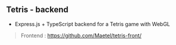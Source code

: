 ## Tetris - backend
- Express.js + TypeScript backend for a Tetris game with WebGL
> Frontend :
> https://github.com/Maetel/tetris-front/
